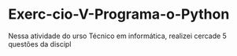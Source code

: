 # Exerc-cio-V-Programa-o-Python
Nessa atividade do urso Técnico em informática, realizei cercade 5 questões da discipl
